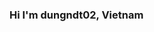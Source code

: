 ### Hi I'm dungndt02, Vietnam
<!--
**dungndt02/dungndt02** is a ✨ _special_ ✨ repository because its `README.md` (this file) appears on your GitHub profile.


- 🌱 I’m currently studying Computer Science at Hanoi University of Science and Technology
-     Other languages: English(IELTS 7.0 expired in 2023)
- 🔭 I’m currently working on C++.
- 👯 I’m looking to collaborate on ...
- 📫 How to reach me: 
                      https://www.facebook.com/tuandung2789/
                      https://github.com/dungndt02/dungndt02/edit/main/README.md
                      https://www.instagram.com/peter.nguyen74/

